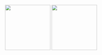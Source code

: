 <img height=150 src="https://github-readme-stats.vercel.app/api?username=vuon9&theme=transparent&show_icons=true&count_private=true"/> <img height=150 src="https://github-readme-streak-stats.herokuapp.com/?user=vuon9&theme=transparent" />
